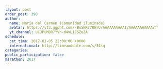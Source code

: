 ```yaml
---
layout: post
order_post: 390
author:
  name: María del Carmen (Comunidad iluminada)
  avatar: https://yt3.ggpht.com/-Bu5kR77OWrU/AAAAAAAAAAI/AAAAAAAAAAA/fTXa60qSS4A/s88-c-k-no-mo-rj-c0xffffff/photo.jpg
  yt_channel: UCJPuMBR7YVh-d4vLICSZuZA
schedule:
  cet_time: 2017-01-05 22:00:00 +0000
  international: http://timeanddate.com/s/34sq
categories:
public_participation: false
marathon: 2017
---
```

<!--iframe width="475" height="267" src="https://www.youtube.com/embed/MISSING" frameborder="0" allowfullscreen></iframe-->

